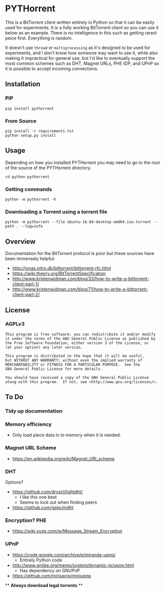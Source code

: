 # PYTHorrent
This is a BitTorrent client written entirely in Python so that it can be easily used for experiments. It is a fully working BitTorrent client so you can use it below as an example. There is no intelligence in this such as getting rarest peice first. Everything is random.

It doesn't use `thread` or `multiprocessing` as it's designed to be used for experiments, and I don't know how someone may want to use it, while also making it impractical for general use, but I'd like to eventually support the most common schemes such as DHT, Magnet URLs, PHE tDP, and UPnP so it is possible to accept incoming connections.

## Installation
### PIP

    pip install pythorrent
    
### From Source

    pip install -r requirements.txt
    python setup.py install

## Usage
Depending on how you installed PYTHorrent you may need to go to the root of the source of the PYTHorrent directory.

    cd python-pythorrent

### Getting commands

    python -m pythorrent -h

### Downloading a Torrent using a torrent file

    python -m pythorrent --file ubuntu-16.04-desktop-amd64.iso.torrent --path . --log=info

## Overview
Documentation for the BitTorrent protocol is poor but these sources have been immensely helpful:

- http://jonas.nitro.dk/bittorrent/bittorrent-rfc.html
- https://wiki.theory.org/BitTorrentSpecification
- http://www.kristenwidman.com/blog/33/how-to-write-a-bittorrent-client-part-1/
- http://www.kristenwidman.com/blog/71/how-to-write-a-bittorrent-client-part-2/

## License
### AGPLv3

    This program is free software: you can redistribute it and/or modify
    it under the terms of the GNU General Public License as published by
    the Free Software Foundation, either version 3 of the License, or
    (at your option) any later version.

    This program is distributed in the hope that it will be useful,
    but WITHOUT ANY WARRANTY; without even the implied warranty of
    MERCHANTABILITY or FITNESS FOR A PARTICULAR PURPOSE.  See the
    GNU General Public License for more details.

    You should have received a copy of the GNU General Public License
    along with this program.  If not, see <http://www.gnu.org/licenses/>.

## To Do
### Tidy up documentation
### Memory efficiency
- Only load piece data in to memory when it is needed.

### Magnet URL Scheme
- https://en.wikipedia.org/wiki/Magnet_URI_scheme

### DHT
Options?
- https://github.com/drxzcl/lightdht/
    - I like this one best
    - Seems to lock out when finding peers
- https://github.com/gsko/mdht

### Encryption? PHE
- https://wiki.vuze.com/w/Message_Stream_Encryption

### UPnP
- https://code.google.com/archive/p/miranda-upnp/
    - Entirely Python code
- http://www.gniibe.org/memo/system/dynamic-ip/upnp.html
    - Has dependency on GNUPnP
- https://github.com/miniupnp/miniupnp


** **Always download legal torrents** **
